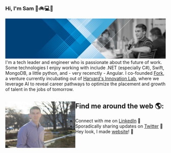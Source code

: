### Hi, I'm Sam 👋🚲💻🚀

<img src="https://github.com/samodle/samodle/blob/master/0.jfif" alt="Sam Odle has ideas.">
I'm a tech leader and engineer who is passionate about the future of work. Some technologies I enjoy working with include .NET (especially C#), Swift, MongoDB, a little python, and - very recenctly - Angular. I co-founded <a href="www.forkcareers.com">Fork</a>, a venture currently incubating out of <a href="https://innovationlabs.harvard.edu/current-team/forkcareers/">Harvard's Innovation Lab</a>, where we leverage AI to reveal career pathways to optimize the placement and growth of talent in the jobs of tomorrow.


## Find me around the web 🌎: <a href="https://www.linkedin.com/in/samodle/"><img align="left" width="220" height="146" src="https://github.com/samodle/samodle/blob/master/Sam-286.jpg"></a>
  - Connect with me on <a href="https://www.linkedin.com/in/samodle/">LinkedIn</a> 💼
  - Sporadically sharing updates on <a href="https://www.twitter.com/itssamodle"> Twitter</a> 🏓
  - Hey look, I made <a href="https://www.samodle.com">website</a>! 🍴

